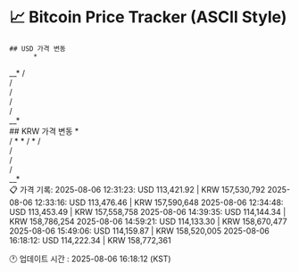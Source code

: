 # 📈 Bitcoin Price Tracker (ASCII Style)
    ## USD 가격 변동 
          *
   __* 
  /    
  /    
  /    
  /    
  /    
__*    
    ## KRW 가격 변동
       *   
  / * *
  /  * 
  /    
  /    
  /    
  /    
__*    
    📋 가격 기록:
    2025-08-06 12:31:23: USD 113,421.92 | KRW 157,530,792
2025-08-06 12:33:16: USD 113,476.46 | KRW 157,590,648
2025-08-06 12:34:48: USD 113,453.49 | KRW 157,558,758
2025-08-06 14:39:35: USD 114,144.34 | KRW 158,786,254
2025-08-06 14:59:21: USD 114,133.30 | KRW 158,670,477
2025-08-06 15:49:06: USD 114,159.87 | KRW 158,520,005
2025-08-06 16:18:12: USD 114,222.34 | KRW 158,772,361
    
🕐 업데이트 시간 : 2025-08-06 16:18:12 (KST)
